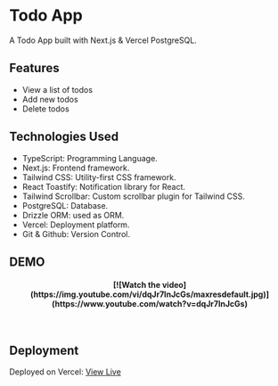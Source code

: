 # Todo App

A Todo App built with Next.js & Vercel PostgreSQL.

## Features

- View a list of todos
- Add new todos
- Delete todos

## Technologies Used

- TypeScript: Programming Language.
- Next.js: Frontend framework.
- Tailwind CSS: Utility-first CSS framework.
- React Toastify: Notification library for React.
- Tailwind Scrollbar: Custom scrollbar plugin for Tailwind CSS.
- PostgreSQL: Database.
- Drizzle ORM: used as ORM.
- Vercel: Deployment platform.
- Git & Github: Version Control.

## DEMO

 <h4 align="center"> 
    [![Watch the video](https://img.youtube.com/vi/dqJr7lnJcGs/maxresdefault.jpg)](https://www.youtube.com/watch?v=dqJr7lnJcGs)
    <br>
    <br>   
    <br>
  </h4>

## Deployment

Deployed on Vercel: [View Live](https://next-todo-app-nine-nu.vercel.app/)
